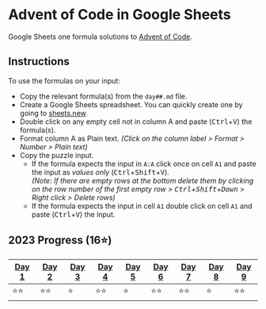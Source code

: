 # Advent of Code in Google Sheets
Google Sheets one formula solutions to [Advent of Code](https://adventofcode.com/).

## Instructions

To use the formulas on your input:
- Copy the relevant formula(s) from the `day##.md` file.
- Create a Google Sheets spreadsheet. You can quickly create one by going to [sheets.new](https://sheets.new).
- Double click on any empty cell not in column A and paste (<kbd>Ctrl</kbd>+<kbd>V</kbd>) the formula(s).
- Format column A as Plain text. _(Click on the column label > Format > Number > Plain text)_
- Copy the puzzle input.
    - If the formula expects the input in `A:A` click once on cell `A1` and paste the input as _values only_ (<kbd>Ctrl</kbd>+<kbd>Shift</kbd>+<kbd>V</kbd>). <br> _(Note: If there are empty rows at the bottom delete them by clicking on the row number of the first empty row > <kbd>Ctrl</kbd>+<kbd>Shift</kbd>+<kbd>Down</kbd> > Right click > Delete rows)_
    - If the formula expects the input in cell `A1` double click on cell `A1` and paste (<kbd>Ctrl</kbd>+<kbd>V</kbd>) the input.

## 2023 Progress (16⭐)

| [Day 1](https://github.com/z-iad/advent-of-code-gs/blob/main/2023/day01.md) | [Day 2](https://github.com/z-iad/advent-of-code-gs/blob/main/2023/day02.md) | [Day 3](https://github.com/z-iad/advent-of-code-gs/blob/main/2023/day03a.md) | [Day 4](https://github.com/z-iad/advent-of-code-gs/blob/main/2023/day04.md) | [Day 5](https://github.com/z-iad/advent-of-code-gs/blob/main/2023/day05a.md) | [Day 6](https://github.com/z-iad/advent-of-code-gs/blob/main/2023/day06.md) | [Day 7](https://github.com/z-iad/advent-of-code-gs/blob/main/2023/day07.md) | [Day 8](https://github.com/z-iad/advent-of-code-gs/blob/main/2023/day08a.md) |[Day 9](https://github.com/z-iad/advent-of-code-gs/blob/main/2023/day09.md) |
|-------|-------|-------|-------|-------|-------|-------|-|-|
| ⭐⭐    | ⭐⭐    | ⭐     | ⭐⭐    | ⭐     | ⭐⭐    | ⭐⭐    |⭐|⭐⭐|
